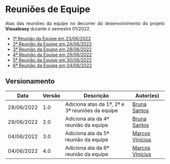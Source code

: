 # Reuniões de Equipe


<p align="justify">Atas das reuniões da equipe no decorrer do desenvolvimento do projeto <b>Visualeasy</b> durante o semestre 01/2022.</p>

- [1ª Reunião da Equipe em 23/06/2022](r1-equipe.md)
- [2ª Reunião da Equipe em 24/06/2022](r2-equipe.md)
- [3ª Reunião da Equipe em 28/06/2022](r3-equipe.md)
- [4ª Reunião da Equipe em 29/06/2022](r4-equipe.md)
- [5ª Reunião da Equipe em 30/06/2022](r5-equipe.md)
- [6ª Reunião da Equipe em 04/06/2022](r6-equipe.md)


## Versionamento

| Data | Versão | Descrição | Autor(es) |
|------|------|------|------|
|28/06/2022|1.0|Adiciona atas da 1ª, 2ª e 3ª reuniões da equipe|[Bruna Santos](https://github.com/brunaalmeidasantos)|
|29/06/2022|2.0|Adiciona ata da 4ª reunião da equipe|[Bruna Santos](https://github.com/brunaalmeidasantos)|
|04/06/2022|3.0|Adiciona ata da 5ª reunião da equipe|[Marcos Vinícius](https://github.com/marcos-mv)|
|04/06/2022|4.0|Adiciona ata da 6ª reunião da equipe|[Marcos Vinícius](https://github.com/marcos-mv)|